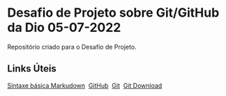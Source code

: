 # Desafio de Projeto sobre Git/GitHub da Dio 05-07-2022
Repositório criado para o Desafio de Projeto.


## Links Úteis
[Sintaxe básica Markudown](https://www.markdownguide.org/basic-syntax/)&nbsp;
[GitHub](https://github.com/)&nbsp;
[Git](https://git-scm.com/)&nbsp;
[Git Download](https://git-scm.com/downloads)
